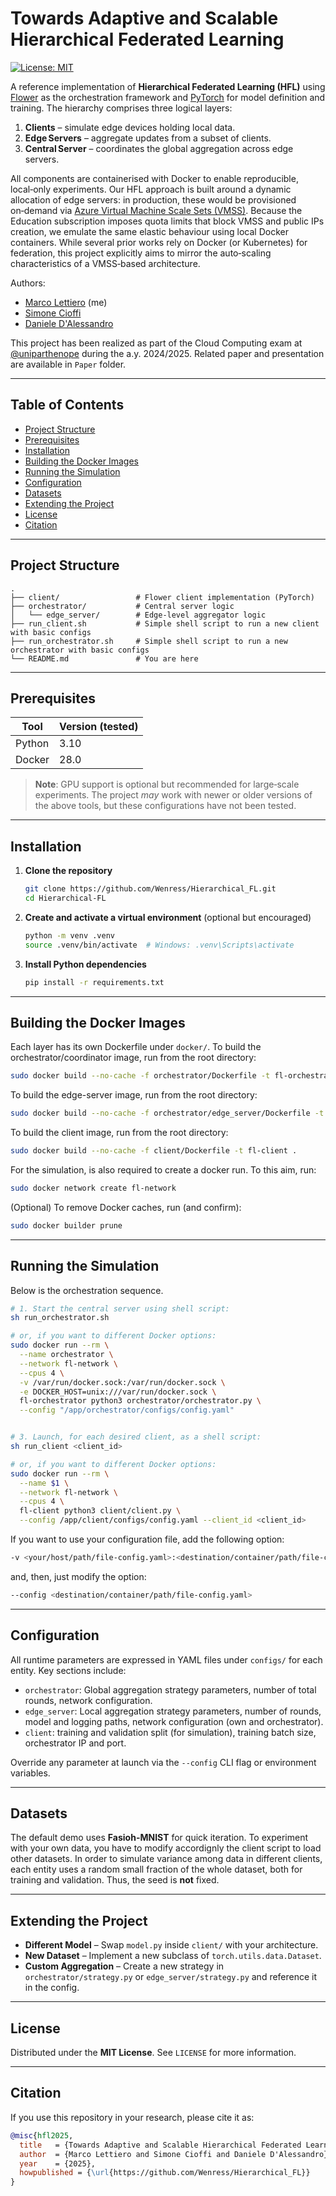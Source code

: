 # Towards Adaptive and Scalable Hierarchical Federated Learning

[![License: MIT](https://img.shields.io/badge/License-MIT-yellow.svg)](LICENSE)

A reference implementation of **Hierarchical Federated Learning (HFL)** using [Flower](https://flower.dev) as the orchestration framework and [PyTorch](https://pytorch.org/) for model definition and training. The hierarchy comprises three logical layers:

1. **Clients** – simulate edge devices holding local data.
2. **Edge Servers** – aggregate updates from a subset of clients.
3. **Central Server** – coordinates the global aggregation across edge servers.

All components are containerised with Docker to enable reproducible, local‑only experiments. Our HFL approach is built around a dynamic allocation of edge servers: in production, these would be provisioned on‑demand via [Azure Virtual Machine Scale Sets (VMSS)](https://azure.microsoft.com/en-us/products/virtual-machine-scale-sets). Because the Education subscription imposes quota limits that block VMSS and public IPs creation, we emulate the same elastic behaviour using local Docker containers. While several prior works rely on Docker (or Kubernetes) for federation, this project explicitly aims to mirror the auto‑scaling characteristics of a VMSS‑based architecture.

Authors: 

- [Marco Lettiero](https://github.com/Wenress) (me)
- [Simone Cioffi](https://github.com/SimoneCff)
- [Daniele D'Alessandro](https://github.com/DanieleDalex)

This project has been realized as part of the Cloud Computing exam at [@uniparthenope](https://github.com/uniparthenope) during the a.y. 2024/2025. Related paper and presentation are available in `Paper` folder.

---

## Table of Contents

- [Project Structure](#project-structure)
- [Prerequisites](#prerequisites)
- [Installation](#installation)
- [Building the Docker Images](#building-the-docker-images)
- [Running the Simulation](#running-the-simulation)
- [Configuration](#configuration)
- [Datasets](#datasets)
- [Extending the Project](#extending-the-project)
- [License](#license)
- [Citation](#citation)

---

## Project Structure

```
.
├── client/                 # Flower client implementation (PyTorch)
├── orchestrator/           # Central server logic
│   └── edge_server/        # Edge‑level aggregator logic
├── run_client.sh           # Simple shell script to run a new client with basic configs
├── run_orchestrator.sh     # Simple shell script to run a new orchestrator with basic configs
└── README.md               # You are here

```

---

## Prerequisites

| Tool           | Version (tested) |
| -------------- | ---------------- |
| Python         | $3.10$           |
| Docker         | $28.0$           |


> **Note**: GPU support is optional but recommended for large‐scale experiments. The project *may* work with newer or older versions of the above tools, but these configurations have not been tested.

---

## Installation

1. **Clone the repository**
   ```bash
   git clone https://github.com/Wenress/Hierarchical_FL.git
   cd Hierarchical‑FL
   ```
2. **Create and activate a virtual environment** (optional but encouraged)
   ```bash
   python -m venv .venv
   source .venv/bin/activate  # Windows: .venv\Scripts\activate
   ```
3. **Install Python dependencies**
   ```bash
   pip install -r requirements.txt
   ```

---

## Building the Docker Images

Each layer has its own Dockerfile under `docker/`. 
To build the orchestrator/coordinator image, run from the root directory:
```bash
sudo docker build --no-cache -f orchestrator/Dockerfile -t fl-orchestrator .
```

To build the edge-server image, run from the root directory:
```bash
sudo docker build --no-cache -f orchestrator/edge_server/Dockerfile -t fl-edge .
```

To build the client image, run from the root directory:
```bash
sudo docker build --no-cache -f client/Dockerfile -t fl-client .
```

For the simulation, is also required to create a docker run. To this aim, run:
```bash
sudo docker network create fl-network
```

(Optional) To remove Docker caches, run (and confirm):
```bash
sudo docker builder prune
```

---

## Running the Simulation

Below is the orchestration sequence. 

```bash
# 1. Start the central server using shell script:
sh run_orchestrator.sh

# or, if you want to different Docker options:
sudo docker run --rm \
  --name orchestrator \
  --network fl-network \
  --cpus 4 \
  -v /var/run/docker.sock:/var/run/docker.sock \
  -e DOCKER_HOST=unix:///var/run/docker.sock \
  fl-orchestrator python3 orchestrator/orchestrator.py \
  --config "/app/orchestrator/configs/config.yaml" 


# 3. Launch, for each desired client, as a shell script:
sh run_client <client_id>

# or, if you want to different Docker options:
sudo docker run --rm \
  --name $1 \
  --network fl-network \
  --cpus 4 \
  fl-client python3 client/client.py \
  --config /app/client/configs/config.yaml --client_id <client_id>
```

If you want to use your configuration file, add the following option:
```bash
-v <your/host/path/file-config.yaml>:<destination/container/path/file-config.yaml>:ro \
```

and, then, just modify the option:
```bash
--config <destination/container/path/file-config.yaml>
```

---

## Configuration

All runtime parameters are expressed in YAML files under `configs/` for each entity. Key sections include:

- `orchestrator`: Global aggregation strategy parameters, number of total rounds, network configuration.
- `edge_server`: Local aggregation strategy parameters, number of rounds, model and logging paths, network configuration (own and orchestrator).
- `client`: training and validation split (for simulation), training batch size, orchestrator IP and port. 

Override any parameter at launch via the `--config` CLI flag or environment variables.

---

## Datasets

The default demo uses **Fasioh-MNIST** for quick iteration. To experiment with your own data, you have to modify accordignly the client script to load other datasets. 
In order to simulate variance among data in different clients, each entity uses a random small fraction of the whole dataset, both for training and validation. Thus, the seed is **not** fixed. 

---

## Extending the Project

- **Different Model** – Swap `model.py` inside `client/` with your architecture.
- **New Dataset** – Implement a new subclass of `torch.utils.data.Dataset`.
- **Custom Aggregation** – Create a new strategy in `orchestrator/strategy.py` or `edge_server/strategy.py` and reference it in the config.

---

## License

Distributed under the **MIT License**. See `LICENSE` for more information.

---

## Citation

If you use this repository in your research, please cite it as:

```bibtex
@misc{hfl2025,
  title   = {Towards Adaptive and Scalable Hierarchical Federated Learning},
  author  = {Marco Lettiero and Simone Cioffi and Daniele D'Alessandro},
  year    = {2025},
  howpublished = {\url{https://github.com/Wenress/Hierarchical_FL}}
}
```
